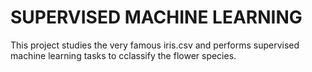 # SUPERVISED MACHINE LEARNING
This project studies the very famous iris.csv and performs supervised machine learning tasks to cclassify the flower species.
